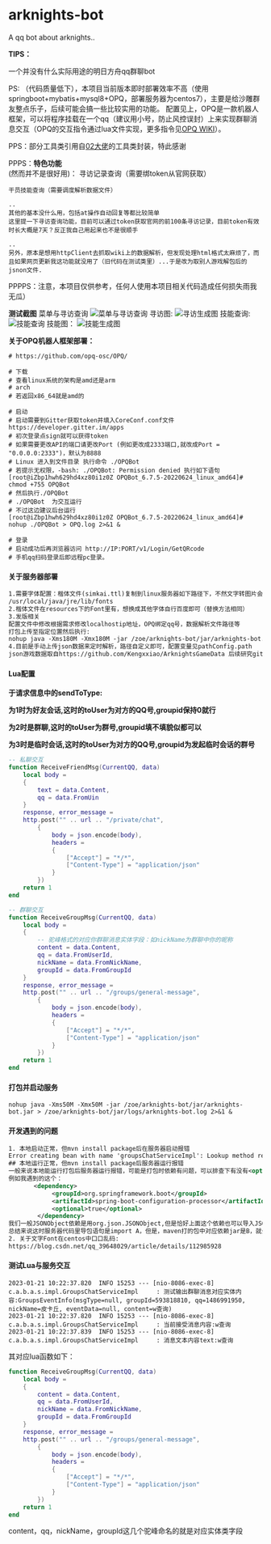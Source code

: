 # arknights-bot
A qq bot about arknights..

**TIPS：**

一个并没有什么实际用途的明日方舟qq群聊bot

PS:  （代码质量低下），本项目当前版本即时部署效率不高（使用springboot+mybatis+mysql8+OPQ，部署服务器为centos7），主要是给沙雕群友整点乐子，后续可能会搞一些比较实用的功能。
 配置见上，OPQ是一款机器人框架，可以将程序挂载在一个qq（建议用小号，防止风控误封）上来实现群聊消息交互（OPQ的交互指令通过lua文件实现，更多指令见[OPQ WIKI](https://github.com/opq-osc/OPQ/wiki)）。

PPS：部分工具类引用自[02大佬](https://github.com/Strelizia02/ArknightsAPI)的工具类封装，特此感谢

PPPS：**特色功能**(然而并不是很好用)：
    寻访记录查询（需要绑token从官网获取）
    
    干员技能查询（需要调度解析数据文件）
    
    ..
    其他的基本没什么用，包括at操作自动回复等都比较简单
    这里提一下寻访查询功能，目前可以通过token获取官网的前100条寻访记录，目前token有效时长大概是7天？反正我自己用起来也不是很顺手
    
    ..
    另外，原本是想用httpClient去抓取wiki上的数据解析，但发现处理html格式太麻烦了，而且如果网页更新我这功能就没用了（旧代码在测试类里）...于是改为取别人游戏解包后的jsnon文件.
    
PPPPS：注意，本项目仅供参考，任何人使用本项目相关代码造成任何损失雨我无瓜）

**测试截图**
菜单与寻访查询
![菜单与寻访查询](https://user-images.githubusercontent.com/60766110/217429122-aa1f4093-4d70-4641-ad24-de4f5da02510.jpg)
寻访图:
![寻访生成图](https://user-images.githubusercontent.com/60766110/217429269-66bd27ac-49eb-42b6-8e4a-0c4870011d27.jpg)
技能查询:
![技能查询](https://user-images.githubusercontent.com/60766110/217429297-344d561e-3c9c-4339-9295-c977f63e3fcd.jpg)
技能图：
![技能生成图](https://user-images.githubusercontent.com/60766110/217429369-00179b04-5805-4eb8-801d-44c6765a6d2b.jpg)


**关于OPQ机器人框架部署：**

```shell
# https://github.com/opq-osc/OPQ/

# 下载
# 查看linux系统的架构是amd还是arm 
# arch
# 若返回x86_64就是amd的

# 启动
# 启动需要到Gitter获取token并填入CoreConf.conf文件
https://developer.gitter.im/apps 
# 初次登录点sign就可以获得token
# 如果需要更改API的端口请更改Port (例如更改成2333端口,就改成Port = "0.0.0.0:2333")，默认为8888
# Linux 进入到文件目录 执行命令 ./OPQBot
# 若提示无权限，-bash: ./OPQBot: Permission denied 执行如下语句
[root@iZbp1hwh629hd4xz80i1z0Z OPQBot_6.7.5-20220624_linux_amd64]# chmod +755 OPQBot
# 然后执行./OPQBot
# ./OPQBot  为交互运行
# 不过这边建议后台运行
[root@iZbp1hwh629hd4xz80i1z0Z OPQBot_6.7.5-20220624_linux_amd64]# nohup ./OPQBot > OPQ.log 2>&1 &

# 登录
# 启动成功后再浏览器访问 http://IP:PORT/v1/Login/GetQRcode
# 手机qq扫码登录后即远程pc登录。

```

#### 关于服务器部署

```txt
1.需要字体配置：楷体文件(simkai.ttl)复制到linux服务器如下路径下，不然文字转图片会出现乱码：
/usr/local/java/jre/lib/fonts
2.楷体文件在resources下的Font里有，想换成其他字体自行百度即可（替换方法相同）
3.发版相关
配置文件中修改根据需求修改localhostip地址，OPQ绑定qq号，数据解析文件路径等
打包上传至指定位置然后执行:
nohup java -Xms180M -Xmx180M -jar /zoe/arknights-bot/jar/arknights-bot.jar > /zoe/arknights-bot/jar/logs/arknights-bot.log 2>&1 &
4.目前是手动上传json数据来定时解析，路径自定义即可，配置变量见pathConfig.path
json游戏数据取自https://github.com/Kengxxiao/ArknightsGameData 后续研究github库远程自动下载办法
```

#### Lua配置

**于请求信息中的sendToType:**

**为1时为好友会话,这时的toUser为对方的QQ号,groupid保持0就行**

**为2时是群聊,这时的toUser为群号,groupid填不填貌似都可以**

**为3时是临时会话,这时的toUser为对方的QQ号,groupid为发起临时会话的群号**

```lua
-- 私聊交互
function ReceiveFriendMsg(CurrentQQ, data)
    local body =
    {
        text = data.Content,
        qq = data.FromUin
    }
    response, error_message =
    http.post("" .. url .. "/private/chat",
        {
            body = json.encode(body),
            headers =
            {
                ["Accept"] = "*/*",
                ["Content-Type"] = "application/json"
            }
        })
    return 1
end

-- 群聊交互
function ReceiveGroupMsg(CurrentQQ, data)
    local body =
    {
        -- 驼峰格式的对应你群聊消息实体字段：如nickName为群聊中你的昵称
        content = data.Content,
        qq = data.FromUserId,
        nickName = data.FromNickName,
        groupId = data.FromGroupId
    }
    response, error_message =
    http.post("" .. url .. "/groups/general-message",
        {
            body = json.encode(body),
            headers =
            {
                ["Accept"] = "*/*",
                ["Content-Type"] = "application/json"
            }
        })
    return 1
end

```

#### 打包并启动服务

```shell
nohup java -Xms50M -Xmx50M -jar /zoe/arknights-bot/jar/arknights-bot.jar > /zoe/arknights-bot/jar/logs/arknights-bot.log 2>&1 &
```



#### 开发遇到的问题

```xml
1. 本地启动正常，但mvn install package后在服务器启动报错
Error creating bean with name 'groupsChatServiceImpl': Lookup method resolution failed; nested exception is java.lang.IllegalStateException: Failed to introspect Class [com.arknights.bot.app.service.impl.GroupsChatServiceImpl] from ClassLoader [org.springframework.boot.
## 本地运行正常，但mvn install package后服务器运行报错
一般来说本地能运行打包后服务器运行报错，可能是打包时依赖有问题，可以排查下有没有<optional></optional>或者<scope></scope>标签的依赖出现，这种很容易造成代码里运行时依赖取依赖A，但打包时取依赖B，就会报错
例如我遇到的这个：
       <dependency>
            <groupId>org.springframework.boot</groupId>
            <artifactId>spring-boot-configuration-processor</artifactId>
            <optional>true</optional>
        </dependency>
我们一般JSONObject依赖是用org.json.JSONObject,但是恰好上面这个依赖也可以导入JSONObject方法，而且本地启动是不会看出异常的，而optional为true表示又会造成依赖冲突时此依赖可选，这时打包里是另外一个JSONObject依赖（org.json.JSONObject），就会出现问题。
总结来说这时服务器代码里导包语句是import A，但是，maven打的包中对应依赖jar是B，就会报错，而且从报错信息中其实看不到有用的信息，只能怀疑是pom依赖问题，我也是挨个看pom依赖列表，注释后本地运行报错才发现这个问题。
2. 关于文字Font在centos中口口乱码:
https://blog.csdn.net/qq_39648029/article/details/112985928

```



#### 测试Lua与服务交互

```shell
2023-01-21 10:22:37.820  INFO 15253 --- [nio-8086-exec-8] c.a.b.a.s.impl.GroupsChatServiceImpl     : 测试输出群聊消息对应实体内容:GroupsEventInfo(msgType=null, groupId=593818810, qq=1486991950, nickName=皮卡丘, eventData=null, content=w查询)
2023-01-21 10:22:37.820  INFO 15253 --- [nio-8086-exec-8] c.a.b.a.s.impl.GroupsChatServiceImpl     : 当前接受消息内容:w查询
2023-01-21 10:22:37.839  INFO 15253 --- [nio-8086-exec-8] c.a.b.a.s.impl.GroupsChatServiceImpl     : 消息文本内容text:w查询

```

其对应lua函数如下：

```lua
function ReceiveGroupMsg(CurrentQQ, data)
    local body =
    {
        content = data.Content,
        qq = data.FromUserId,
        nickName = data.FromNickName,
        groupId = data.FromGroupId
    }
    response, error_message =
    http.post("" .. url .. "/groups/general-message",
        {
            body = json.encode(body),
            headers =
            {
                ["Accept"] = "*/*",
                ["Content-Type"] = "application/json"
            }
        })
    return 1
end
```

content，qq，nickName，groupId这几个驼峰命名的就是对应实体类字段
